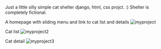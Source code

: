 Just a little silly simple cat shelter django, html, css projct. :) 
Shelter is completely fictional.

A homepage with sliding menu and link to cat list and details
![myproject](https://github.com/user-attachments/assets/3463f6de-2107-4832-b67b-8d64f75337ed)

Cat list
![myproject2](https://github.com/user-attachments/assets/9e641371-4b2f-4779-9d38-d1cb9a443df5)

Cat detail 
![myproject3](https://github.com/user-attachments/assets/b7798a8c-6f6d-4900-a99e-283c3784976a)
